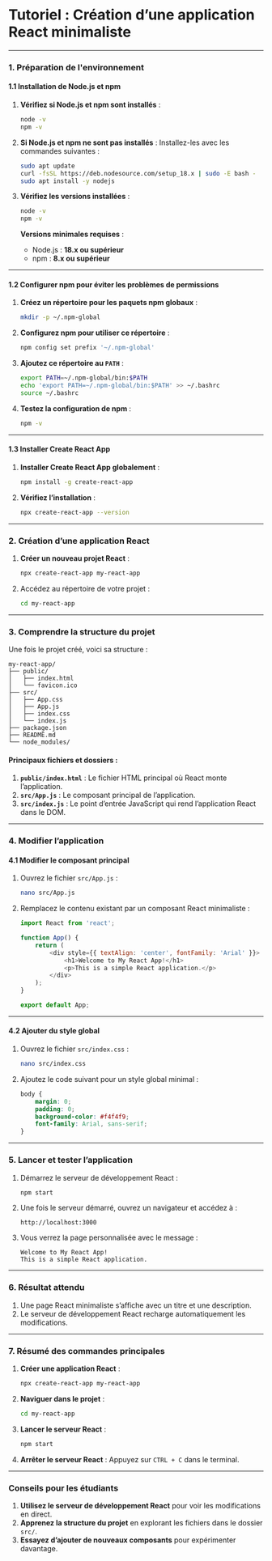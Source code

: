 # **Tutoriel : Création d’une application React minimaliste**

---

### **1. Préparation de l'environnement**

#### **1.1 Installation de Node.js et npm**
1. **Vérifiez si Node.js et npm sont installés** :
   ```bash
   node -v
   npm -v
   ```

2. **Si Node.js et npm ne sont pas installés** :
   Installez-les avec les commandes suivantes :
   ```bash
   sudo apt update
   curl -fsSL https://deb.nodesource.com/setup_18.x | sudo -E bash -
   sudo apt install -y nodejs
   ```

3. **Vérifiez les versions installées** :
   ```bash
   node -v
   npm -v
   ```

   **Versions minimales requises** :
   - Node.js : **18.x ou supérieur**
   - npm : **8.x ou supérieur**

---

#### **1.2 Configurer npm pour éviter les problèmes de permissions**
1. **Créez un répertoire pour les paquets npm globaux** :
   ```bash
   mkdir -p ~/.npm-global
   ```

2. **Configurez npm pour utiliser ce répertoire** :
   ```bash
   npm config set prefix '~/.npm-global'
   ```

3. **Ajoutez ce répertoire au `PATH`** :
   ```bash
   export PATH=~/.npm-global/bin:$PATH
   echo 'export PATH=~/.npm-global/bin:$PATH' >> ~/.bashrc
   source ~/.bashrc
   ```

4. **Testez la configuration de npm** :
   ```bash
   npm -v
   ```

---

#### **1.3 Installer Create React App**
1. **Installer Create React App globalement** :
   ```bash
   npm install -g create-react-app
   ```

2. **Vérifiez l’installation** :
   ```bash
   npx create-react-app --version
   ```

---

### **2. Création d’une application React**

1. **Créer un nouveau projet React** :
   ```bash
   npx create-react-app my-react-app
   ```

2. Accédez au répertoire de votre projet :
   ```bash
   cd my-react-app
   ```

---

### **3. Comprendre la structure du projet**

Une fois le projet créé, voici sa structure :

```
my-react-app/
├── public/
│   ├── index.html
│   └── favicon.ico
├── src/
│   ├── App.css
│   ├── App.js
│   ├── index.css
│   └── index.js
├── package.json
├── README.md
└── node_modules/
```

#### **Principaux fichiers et dossiers :**
1. **`public/index.html`** : Le fichier HTML principal où React monte l’application.
2. **`src/App.js`** : Le composant principal de l’application.
3. **`src/index.js`** : Le point d’entrée JavaScript qui rend l’application React dans le DOM.

---

### **4. Modifier l’application**

#### **4.1 Modifier le composant principal**
1. Ouvrez le fichier `src/App.js` :
   ```bash
   nano src/App.js
   ```

2. Remplacez le contenu existant par un composant React minimaliste :
   ```javascript
   import React from 'react';

   function App() {
       return (
           <div style={{ textAlign: 'center', fontFamily: 'Arial' }}>
               <h1>Welcome to My React App!</h1>
               <p>This is a simple React application.</p>
           </div>
       );
   }

   export default App;
   ```

---

#### **4.2 Ajouter du style global**
1. Ouvrez le fichier `src/index.css` :
   ```bash
   nano src/index.css
   ```

2. Ajoutez le code suivant pour un style global minimal :
   ```css
   body {
       margin: 0;
       padding: 0;
       background-color: #f4f4f9;
       font-family: Arial, sans-serif;
   }
   ```

---

### **5. Lancer et tester l’application**

1. Démarrez le serveur de développement React :
   ```bash
   npm start
   ```

2. Une fois le serveur démarré, ouvrez un navigateur et accédez à :
   ```
   http://localhost:3000
   ```

3. Vous verrez la page personnalisée avec le message :
   ```
   Welcome to My React App!
   This is a simple React application.
   ```

---

### **6. Résultat attendu**

1. Une page React minimaliste s’affiche avec un titre et une description.
2. Le serveur de développement React recharge automatiquement les modifications.

---

### **7. Résumé des commandes principales**

1. **Créer une application React** :
   ```bash
   npx create-react-app my-react-app
   ```

2. **Naviguer dans le projet** :
   ```bash
   cd my-react-app
   ```

3. **Lancer le serveur React** :
   ```bash
   npm start
   ```

4. **Arrêter le serveur React** :
   Appuyez sur `CTRL + C` dans le terminal.

---

### **Conseils pour les étudiants**
1. **Utilisez le serveur de développement React** pour voir les modifications en direct.
2. **Apprenez la structure du projet** en explorant les fichiers dans le dossier `src/`.
3. **Essayez d’ajouter de nouveaux composants** pour expérimenter davantage.

